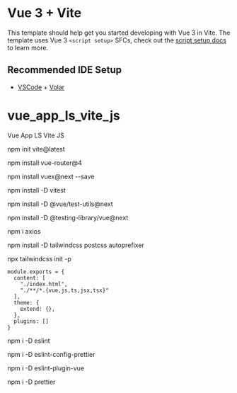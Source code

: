 # Vue 3 + Vite

This template should help get you started developing with Vue 3 in Vite. The template uses Vue 3 `<script setup>` SFCs, check out the [script setup docs](https://v3.vuejs.org/api/sfc-script-setup.html#sfc-script-setup) to learn more.

## Recommended IDE Setup

- [VSCode](https://code.visualstudio.com/) + [Volar](https://marketplace.visualstudio.com/items?itemName=johnsoncodehk.volar)

# vue_app_ls_vite_js

Vue App LS Vite JS

npm init vite@latest

npm install vue-router@4

npm install vuex@next --save

npm install -D vitest

npm install -D @vue/test-utils@next

npm install -D @testing-library/vue@next

npm i axios

npm install -D tailwindcss postcss autoprefixer

npx tailwindcss init -p

```
module.exports = {
  content: [
    "./index.html",    
    "./**/*.{vue,js,ts,jsx,tsx}"
  ],
  theme: {
    extend: {},
  },
  plugins: []
}
```
npm i -D eslint

npm i -D eslint-config-prettier

npm i -D eslint-plugin-vue

npm i -D prettier
